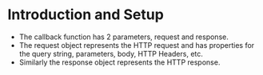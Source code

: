 # Introduction and Setup
- The callback function has 2 parameters, request and response.
- The request object represents the HTTP request and has properties for the query string, parameters, body, HTTP Headers, etc.
- Similarly the response object represents the HTTP response.